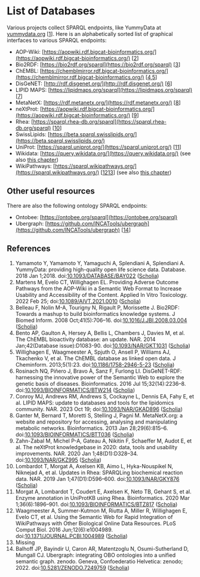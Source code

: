 # List of Databases

Various projects collect <a name="tp1">SPARQL endpoint</a>s, like <a name="tp2">YummyData</a> at [yummydata.org](https://yummydata.org/) [<a href="#citeref1">1</a>].
Here is an alphabetically sorted list of graphical interfaces to various SPARQL endpoints:

* AOP-Wiki: [https://aopwiki.rdf.bigcat-bioinformatics.org/](https://aopwiki.rdf.bigcat-bioinformatics.org/) [<a href="#citeref2">2</a>]
* Bio2RDF: [https://bio2rdf.org/sparql](https://bio2rdf.org/sparql) [<a href="#citeref3">3</a>]
* ChEMBL: [https://chemblmirror.rdf.bigcat-bioinformatics.org/](https://chemblmirror.rdf.bigcat-bioinformatics.org/) [<a href="#citeref4">4</a>,<a href="#citeref5">5</a>]
* DisGeNET: [http://rdf.disgenet.org/](http://rdf.disgenet.org/) [<a href="#citeref6">6</a>]
* LIPID MAPS: [https://lipidmaps.org/sparql](https://lipidmaps.org/sparql) [<a href="#citeref7">7</a>]
* MetaNetX: [https://rdf.metanetx.org/](https://rdf.metanetx.org/) [<a href="#citeref8">8</a>]
* neXtProt: [https://aopwiki.rdf.bigcat-bioinformatics.org/](https://aopwiki.rdf.bigcat-bioinformatics.org/) [<a href="#citeref9">9</a>]
* Rhea: [https://sparql.rhea-db.org/sparql](https://sparql.rhea-db.org/sparql) [<a href="#citeref10">10</a>]
* SwissLipids: [https://beta.sparql.swisslipids.org/](https://beta.sparql.swisslipids.org/)
* UniProt: [https://sparql.uniprot.org/](https://sparql.uniprot.org/) [<a href="#citeref11">11</a>]
* Wikidata: [https://query.wikidata.org/](https://query.wikidata.org/) (see also [this chapter](wikidata.md))
* WikiPathways: [https://sparql.wikipathways.org/](https://sparql.wikipathways.org/) [<a href="#citeref12">12</a><a href="#citeref13">13</a>] (see also [this chapter](wikipathways.md))

## Other useful resources

There are also the following <a name="tp3">ontology</a> SPARQL endpoints:

* Ontobee: [https://ontobee.org/sparql](https://ontobee.org/sparql)
* Ubergraph: [https://github.com/INCATools/ubergraph](https://github.com/INCATools/ubergraph) [<a href="#citeref14">14</a>]

## References

1. <a name="citeref1"></a>Yamamoto Y, Yamamoto Y, Yamaguchi A, Splendiani A, Splendiani A. YummyData: providing high-quality open life science data. Database. 2018 Jan 1;2018.  doi:[10.1093/DATABASE/BAY022](https://doi.org/10.1093/DATABASE/BAY022) ([Scholia](https://scholia.toolforge.org/doi/10.1093/DATABASE/BAY022))
2. <a name="citeref2"></a>Martens M, Evelo CT, Willighagen EL. Providing Adverse Outcome Pathways from the AOP-Wiki in a Semantic Web Format to Increase Usability and Accessibility of the Content. Applied In Vitro Toxicology. 2022 Feb 25;  doi:[10.1089/AIVT.2021.0010](https://doi.org/10.1089/AIVT.2021.0010) ([Scholia](https://scholia.toolforge.org/doi/10.1089/AIVT.2021.0010))
3. <a name="citeref3"></a>Belleau F, Nolin M-A, Tourigny N, Rigault P, Morissette J. Bio2RDF: Towards a mashup to build bioinformatics knowledge systems. J Biomed Inform. 2008 Oct;41(5):706–16.  doi:[10.1016/J.JBI.2008.03.004](https://doi.org/10.1016/J.JBI.2008.03.004) ([Scholia](https://scholia.toolforge.org/doi/10.1016/J.JBI.2008.03.004))
4. <a name="citeref4"></a>Bento AP, Gaulton A, Hersey A, Bellis L, Chambers J, Davies M, et al. The ChEMBL bioactivity database: an update. NAR. 2014 Jan;42(Database issue):D1083-90.  doi:[10.1093/NAR/GKT1031](https://doi.org/10.1093/NAR/GKT1031) ([Scholia](https://scholia.toolforge.org/doi/10.1093/NAR/GKT1031))
5. <a name="citeref5"></a>Willighagen E, Waagmeester A, Spjuth O, Ansell P, Williams AJ, Tkachenko V, et al. The ChEMBL database as linked open data. J Cheminform. 2013;5(1):23.  doi:[10.1186/1758-2946-5-23](https://doi.org/10.1186/1758-2946-5-23) ([Scholia](https://scholia.toolforge.org/doi/10.1186/1758-2946-5-23))
6. <a name="citeref6"></a>Rosinach NQ, Piñero J, Bravo À, Sanz F, Furlong LI. DisGeNET-RDF: harnessing the innovative power of the Semantic Web to explore the genetic basis of diseases. Bioinformatics. 2016 Jul 15;32(14):2236–8.  doi:[10.1093/BIOINFORMATICS/BTW214](https://doi.org/10.1093/BIOINFORMATICS/BTW214) ([Scholia](https://scholia.toolforge.org/doi/10.1093/BIOINFORMATICS/BTW214))
7. <a name="citeref7"></a>Conroy MJ, Andrews RM, Andrews S, Cockayne L, Dennis EA, Fahy E, et al. LIPID MAPS: update to databases and tools for the lipidomics community. NAR. 2023 Oct 19;  doi:[10.1093/NAR/GKAD896](https://doi.org/10.1093/NAR/GKAD896) ([Scholia](https://scholia.toolforge.org/doi/10.1093/NAR/GKAD896))
8. <a name="citeref8"></a>Ganter M, Bernard T, Moretti S, Stelling J, Pagni M. MetaNetX.org: a website and repository for accessing, analysing and manipulating metabolic networks. Bioinformatics. 2013 Jan 28;29(6):815–6.  doi:[10.1093/BIOINFORMATICS/BTT036](https://doi.org/10.1093/BIOINFORMATICS/BTT036) ([Scholia](https://scholia.toolforge.org/doi/10.1093/BIOINFORMATICS/BTT036))
9. <a name="citeref9"></a>Zahn-Zabal M, Michel P-A, Gateau A, Nikitin F, Schaeffer M, Audot E, et al. The neXtProt knowledgebase in 2020: data, tools and usability improvements. NAR. 2020 Jan 1;48(D1):D328–34.  doi:[10.1093/NAR/GKZ995](https://doi.org/10.1093/NAR/GKZ995) ([Scholia](https://scholia.toolforge.org/doi/10.1093/NAR/GKZ995))
10. <a name="citeref10"></a>Lombardot T, Morgat A, Axelsen KB, Aimo L, Hyka-Nouspikel N, Niknejad A, et al. Updates in Rhea: SPARQLing biochemical reaction data. NAR. 2019 Jan 1;47(D1):D596–600.  doi:[10.1093/NAR/GKY876](https://doi.org/10.1093/NAR/GKY876) ([Scholia](https://scholia.toolforge.org/doi/10.1093/NAR/GKY876))
11. <a name="citeref11"></a>Morgat A, Lombardot T, Coudert E, Axelsen K, Neto TB, Gehant S, et al. Enzyme annotation in UniProtKB using Rhea. Bioinformatics. 2020 Mar 1;36(6):1896–901.  doi:[10.1093/BIOINFORMATICS/BTZ817](https://doi.org/10.1093/BIOINFORMATICS/BTZ817) ([Scholia](https://scholia.toolforge.org/doi/10.1093/BIOINFORMATICS/BTZ817))
12. <a name="citeref12"></a>Waagmeester A, Summer-Kutmon M, Riutta A, Miller R, Willighagen E, Evelo CT, et al. Using the Semantic Web for Rapid Integration of WikiPathways with Other Biological Online Data Resources. PLoS Comput Biol. 2016 Jun;12(6):e1004989.  doi:[10.1371/JOURNAL.PCBI.1004989](https://doi.org/10.1371/JOURNAL.PCBI.1004989) ([Scholia](https://scholia.toolforge.org/doi/10.1371/JOURNAL.PCBI.1004989))
13. <a name="citeref13"></a>Missing
14. <a name="citeref14"></a>Balhoff JP, Bayindir U, Caron AR, Matentzoglu N, Osumi-Sutherland D, Mungall CJ. Ubergraph: integrating OBO ontologies into a unified semantic graph. zenodo. Geneva, Confoederatio Helvetica: zenodo; 2022.  doi:[10.5281/ZENODO.7249759](https://doi.org/10.5281/ZENODO.7249759) ([Scholia](https://scholia.toolforge.org/doi/10.5281/ZENODO.7249759))

